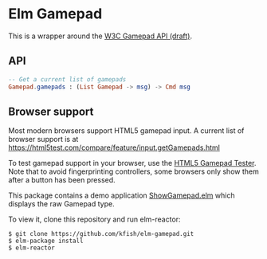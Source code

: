 Elm Gamepad
===========

This is a wrapper around the [W3C Gamepad API
(draft)](https://w3c.github.io/gamepad/).

API
---

```elm
-- Get a current list of gamepads
Gamepad.gamepads : (List Gamepad -> msg) -> Cmd msg
```

Browser support
---------------

Most modern browsers support HTML5 gamepad input. A current list of
browser support is at
https://html5test.com/compare/feature/input.getGamepads.html

To test gamepad support in your browser, use the
[HTML5 Gamepad Tester](http://html5gamepad.com/).
Note that to avoid fingerprinting controllers, some browsers only
show them after a button has been pressed.

This package contains a demo application
[ShowGamepad.elm](ShowGamepad.elm) which displays the raw Gamepad type.

To view it, clone this repository and run elm-reactor:

```
$ git clone https://github.com/kfish/elm-gamepad.git
$ elm-package install
$ elm-reactor
```
